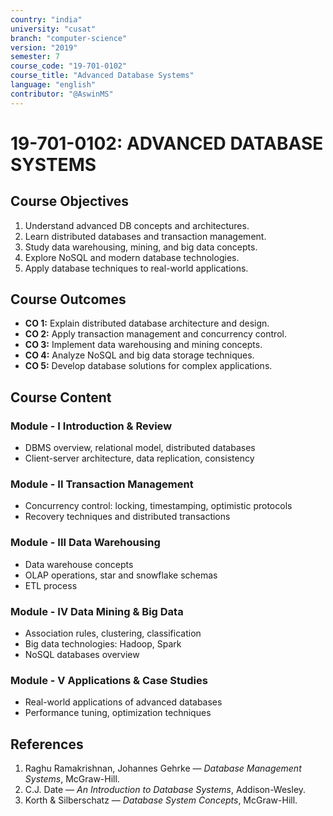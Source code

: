 ```yaml
---
country: "india"
university: "cusat"
branch: "computer-science"
version: "2019"
semester: 7
course_code: "19-701-0102"
course_title: "Advanced Database Systems"
language: "english"
contributor: "@AswinMS"
---
```


# 19-701-0102: ADVANCED DATABASE SYSTEMS

## Course Objectives
1. Understand advanced DB concepts and architectures.
2. Learn distributed databases and transaction management.
3. Study data warehousing, mining, and big data concepts.
4. Explore NoSQL and modern database technologies.
5. Apply database techniques to real-world applications.

## Course Outcomes
* **CO 1:** Explain distributed database architecture and design.
* **CO 2:** Apply transaction management and concurrency control.
* **CO 3:** Implement data warehousing and mining concepts.
* **CO 4:** Analyze NoSQL and big data storage techniques.
* **CO 5:** Develop database solutions for complex applications.

## Course Content

### Module - I Introduction & Review
* DBMS overview, relational model, distributed databases
* Client-server architecture, data replication, consistency

### Module - II Transaction Management
* Concurrency control: locking, timestamping, optimistic protocols
* Recovery techniques and distributed transactions

### Module - III Data Warehousing
* Data warehouse concepts
* OLAP operations, star and snowflake schemas
* ETL process

### Module - IV Data Mining & Big Data
* Association rules, clustering, classification
* Big data technologies: Hadoop, Spark
* NoSQL databases overview

### Module - V Applications & Case Studies
* Real-world applications of advanced databases
* Performance tuning, optimization techniques

## References
1. Raghu Ramakrishnan, Johannes Gehrke — *Database Management Systems*, McGraw-Hill.
2. C.J. Date — *An Introduction to Database Systems*, Addison-Wesley.
3. Korth & Silberschatz — *Database System Concepts*, McGraw-Hill.
